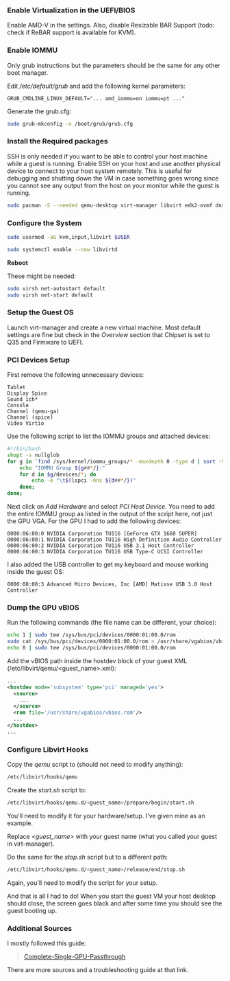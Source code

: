 ### **Enable Virtualization in the UEFI/BIOS**
Enable AMD-V in the settings. Also, disable Resizable BAR Support (todo: check if ReBAR support is available for KVM).

### **Enable IOMMU**
Only grub instructions but the parameters should be the same for any other boot manager.

Edit <i>/etc/default/grub</i> and add the following kernel parameters:
```
GRUB_CMDLINE_LINUX_DEFAULT="... amd_iommu=on iommu=pt ..."
```

Generate the grub.cfg:
```sh
sudo grub-mkconfig -o /boot/grub/grub.cfg
```

### **Install the Required packages**
SSH is only needed if you want to be able to control your host machine while a guest is running. Enable SSH on your host and use another physical device to connect to your host system remotely. This is useful for debugging and shutting down the VM in case something goes wrong since you cannot see any output from the host on your monitor while the guest is running.
```sh
sudo pacman -S --needed qemu-desktop virt-manager libvirt edk2-ovmf dnsmasq openssh
```

### **Configure the System**
```sh
sudo usermod -aG kvm,input,libvirt $USER
```

```sh
sudo systemctl enable --now libvirtd
```

<b>Reboot</b>

These might be needed:
```sh
sudo virsh net-autostart default
sudo virsh net-start default
```

### **Setup the Guest OS**
Launch virt-manager and create a new virtual machine. Most default settings are fine but check in the <i>Overview</i> section that Chipset is set to Q35 and Firmware to UEFI.

### **PCI Devices Setup**
First remove the following unnecessary devices:
```
Tablet
Display Spice
Sound ich*
Console
Channel (qemu-ga)
Channel (spice)
Video Virtio
```

Use the following script to list the IOMMU groups and attached devices:
```sh
#!/bin/bash
shopt -s nullglob
for g in `find /sys/kernel/iommu_groups/* -maxdepth 0 -type d | sort -V`; do
    echo "IOMMU Group ${g##*/}:"
    for d in $g/devices/*; do
        echo -e "\t$(lspci -nns ${d##*/})"
    done;
done;
```

Next click on <i>Add Hardware</i> and select <i>PCI Host Device</i>. You need to add the entire IOMMU group as listed in the output of the script here, not just the GPU VGA. For the GPU I had to add the following devices:
```
0000:06:00:0 NVIDIA Corporation TU116 [GeForce GTX 1660 SUPER]
0000:06:00:1 NVIDIA Corporation TU116 High Definition Audio Controller
0000:06:00:2 NVIDIA Corporation TU116 USB 3.1 Host Controller
0000:06:00:3 NVIDIA Corporation TU116 USB Type-C UCSI Controller
```

I also added the USB controller to get my keyboard and mouse working inside the guest OS:
```
0000:08:00:3 Advanced Micro Devices, Inc [AMD] Matisse USB 3.0 Host Controller
```

### **Dump the GPU vBIOS**
Run the following commands (the file name can be different, your choice):
```sh
echo 1 | sudo tee /sys/bus/pci/devices/0000:01:00.0/rom
sudo cat /sys/bus/pci/devices/0000:01:00.0/rom > /usr/share/vgabios/vbios.rom
echo 0 | sudo tee /sys/bus/pci/devices/0000:01:00.0/rom
```

Add the vBIOS path inside the hostdev block of your guest XML (/etc/libvirt/qemu/<guest_name>.xml):
```xml
...
<hostdev mode='subsystem' type='pci' managed='yes'>
  <source>
    ...
  </source>
  <rom file='/usr/share/vgabios/vbios.rom'/>
  ...
</hostdev>
...
```

### **Configure Libvirt Hooks**
Copy the <i>qemu</i> script to (should not need to modify anything):
```sh
/etc/libvirt/hooks/qemu
```

Create the <i>start.sh</i> script to:
```sh
/etc/libvirt/hooks/qemu.d/<guest_name>/prepare/begin/start.sh
```
You'll need to modify it for your hardware/setup. I've given mine as an example.

Replace <i><guest_name></i> with your guest name (what you called your guest in virt-manager).

Do the same for the <i>stop.sh</i> script but to a different path:
```sh
/etc/libvirt/hooks/qemu.d/<guest_name>/release/end/stop.sh
```
Again, you'll need to modify the script for your setup.

And that is all I had to do! When you start the guest VM your host desktop should close, the screen goes black and after some time you should see the guest booting up.

### **Additional Sources**
I mostly followed this guide:
> [Complete-Single-GPU-Passthrough](https://github.com/QaidVoid/Complete-Single-GPU-Passthrough)<br/>

There are more sources and a troubleshooting guide at that link.
